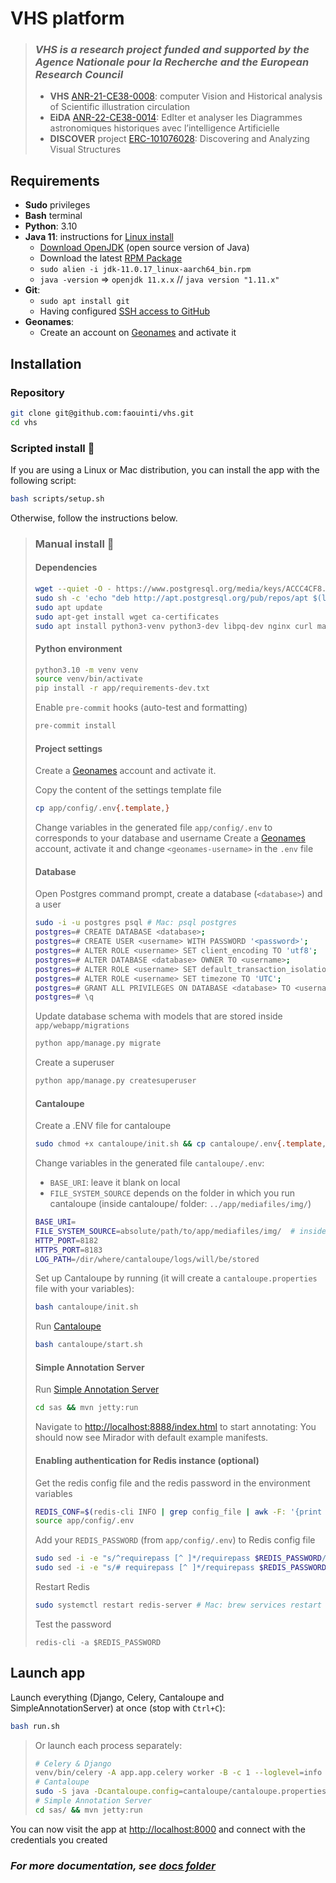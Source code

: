 # VHS platform

> ### *VHS is a research project funded and supported by the Agence Nationale pour la Recherche and the European Research Council*
> - **VHS** [ANR-21-CE38-0008](https://anr.fr/Projet-ANR-21-CE38-0008): computer Vision and Historical analysis of Scientific illustration circulation
> - **EiDA** [ANR-22-CE38-0014](https://anr.fr/Projet-ANR-22-CE38-0014): EdIter et analyser les Diagrammes astronomiques historiques avec l’intelligence Artificielle
> - **DISCOVER** project [ERC-101076028](https://cordis.europa.eu/project/id/101076028): Discovering and Analyzing Visual Structures

[//]: # (<img src="https://cdn-assets.inwink.com/e35f09cd-74e4-4383-8b70-15153fc0de48/9e39a716-4b31-408b-94f2-3af40901e6ac1">)
[//]: # (<img src="https://www.scattererid.eu/wp-content/uploads/2019/02/erc_logo.png">)

## Requirements

- **Sudo** privileges
- **Bash** terminal
- **Python**: 3.10
- **Java 11**: instructions for [Linux install](https://docs.oracle.com/en/java/javase/11/install/installation-jdk-linux-platforms.html#GUID-737A84E4-2EFF-4D38-8E60-3E29D1B884B8)
    - [Download OpenJDK](https://jdk.java.net/11/) (open source version of Java)
    - Download the latest [RPM Package](https://www.oracle.com/java/technologies/downloads/#java11)
    - `sudo alien -i jdk-11.0.17_linux-aarch64_bin.rpm`
    - `java -version` => `openjdk 11.x.x` // `java version "1.11.x"`
- **Git**:
    - `sudo apt install git`
    - Having configured [SSH access to GitHub](https://docs.github.com/en/authentication/connecting-to-github-with-ssh)
- **Geonames**:
    - Create an account on [Geonames](https://www.geonames.org/login) and activate it

## Installation

### Repository

```bash
git clone git@github.com:faouinti/vhs.git
cd vhs
```

### Scripted install 🐆

If you are using a Linux or Mac distribution, you can install the app with the following script:

```bash
bash scripts/setup.sh
```

Otherwise, follow the instructions below.

> ### Manual install 🐢
> #### Dependencies
>
> ```bash
> wget --quiet -O - https://www.postgresql.org/media/keys/ACCC4CF8.asc | sudo apt-key add -
> sudo sh -c 'echo "deb http://apt.postgresql.org/pub/repos/apt $(lsb_release -cs)-pgdg main" > /etc/apt/sources.list.d/pgdg.list'
> sudo apt update
> sudo apt-get install wget ca-certificates
> sudo apt install python3-venv python3-dev libpq-dev nginx curl maven postgresql poppler-utils redis-server ghostscript
> ```
>
> #### Python environment
>
> ```bash
> python3.10 -m venv venv
> source venv/bin/activate
> pip install -r app/requirements-dev.txt
> ```
>
> Enable `pre-commit` hooks (auto-test and formatting)
>
> ```bash
> pre-commit install
> ```
>
> #### Project settings
>
> Create a [Geonames](https://www.geonames.org/login) account and activate it.
>
> Copy the content of the settings template file
> ```bash
> cp app/config/.env{.template,}
> ```
> Change variables in the generated file `app/config/.env` to corresponds to your database and username
> Create a [Geonames](https://www.geonames.org/login) account, activate it and change `<geonames-username>` in the `.env` file
>
> #### Database
>
> Open Postgres command prompt, create a database (`<database>`) and a user
> ```bash
> sudo -i -u postgres psql # Mac: psql postgres
> postgres=# CREATE DATABASE <database>;
> postgres=# CREATE USER <username> WITH PASSWORD '<password>';
> postgres=# ALTER ROLE <username> SET client_encoding TO 'utf8';
> postgres=# ALTER DATABASE <database> OWNER TO <username>;
> postgres=# ALTER ROLE <username> SET default_transaction_isolation TO 'read committed';
> postgres=# ALTER ROLE <username> SET timezone TO 'UTC';
> postgres=# GRANT ALL PRIVILEGES ON DATABASE <database> TO <username>;
> postgres=# \q
> ```
>
> Update database schema with models that are stored inside `app/webapp/migrations`
> ```bash
> python app/manage.py migrate
> ```
>
> Create a superuser
> ```bash
> python app/manage.py createsuperuser
> ```
>
> #### Cantaloupe
>
> Create a .ENV file for cantaloupe
> ```bash
> sudo chmod +x cantaloupe/init.sh && cp cantaloupe/.env{.template,} && nano cantaloupe/.env
> ```
>
> Change variables in the generated file `cantaloupe/.env`:
> - `BASE_URI`: leave it blank on local
> - `FILE_SYSTEM_SOURCE` depends on the folder in which you run cantaloupe (inside cantaloupe/ folder: `../app/mediafiles/img/`)
> ```bash
> BASE_URI=
> FILE_SYSTEM_SOURCE=absolute/path/to/app/mediafiles/img/  # inside the project directory
> HTTP_PORT=8182
> HTTPS_PORT=8183
> LOG_PATH=/dir/where/cantaloupe/logs/will/be/stored
> ```
>
> Set up Cantaloupe by running (it will create a `cantaloupe.properties` file with your variables):
> ```bash
> bash cantaloupe/init.sh
> ```
>
> Run [Cantaloupe](https://cantaloupe-project.github.io/)
> ```bash
> bash cantaloupe/start.sh
> ```
>
> #### Simple Annotation Server
>
> Run [Simple Annotation Server](https://github.com/glenrobson/SimpleAnnotationServer)
> ```bash
> cd sas && mvn jetty:run
> ```
>
> Navigate to [http://localhost:8888/index.html](http://localhost:8888/index.html) to start annotating:
> You should now see Mirador with default example manifests.
>
> #### Enabling authentication for Redis instance (optional)
>
> Get the redis config file and the redis password in the environment variables
> ```bash
> REDIS_CONF=$(redis-cli INFO | grep config_file | awk -F: '{print $2}' | tr -d '[:space:]')
> source app/config/.env
> ```
>
> Add your `REDIS_PASSWORD` (from `app/config/.env`) to Redis config file
>
> ```bash
> sudo sed -i -e "s/^requirepass [^ ]*/requirepass $REDIS_PASSWORD/" "$REDIS_CONF"
> sudo sed -i -e "s/# requirepass [^ ]*/requirepass $REDIS_PASSWORD/" "$REDIS_CONF"
> ```
>
> Restart Redis
> ```bash
> sudo systemctl restart redis-server # Mac: brew services restart redis
> ```
>
> Test the password
> ```
> redis-cli -a $REDIS_PASSWORD
> ```

## Launch app

Launch everything (Django, Celery, Cantaloupe and SimpleAnnotationServer) at once (stop with `Ctrl+C`):
```bash
bash run.sh
```

> Or launch each process separately:
> ```bash
> # Celery & Django
> venv/bin/celery -A app.app.celery worker -B -c 1 --loglevel=info -P threads && venv/bin/python app/manage.py runserver localhost:8000
> # Cantaloupe
> sudo -S java -Dcantaloupe.config=cantaloupe/cantaloupe.properties -Xmx2g -jar cantaloupe/cantaloupe-4.1.11.war
> # Simple Annotation Server
> cd sas/ && mvn jetty:run
> ```

You can now visit the app at [http://localhost:8000](http://localhost:8000) and connect with the credentials you created

### *For more documentation, see [docs folder](docs/)*

